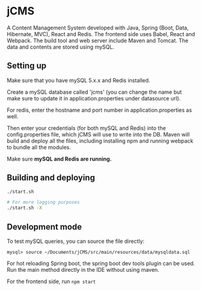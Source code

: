 # jCMS

A Content Management System developed with Java, Spring (Boot, Data, Hibernate, MVC), React and Redis.
The frontend side uses Babel, React and Webpack.
The build tool and web server include Maven and Tomcat. The data and contents are stored using mySQL.

## Setting up
Make sure that you have mySQL 5.x.x and Redis installed.

Create a mySQL database called 'jcms' (you can change the name but make sure to update it in
application.properties under datasource url).

For redis, enter the hostname and port number in application.properties as well.

Then enter your credentials (for both mySQL and Redis) into the config.properties 
file, which jCMS will use to write into the DB. Maven will build and deploy all 
the files, including installing npm and running webpack to bundle all the modules.

Make sure **mySQL and Redis are running.**

## Building and deploying
```bash
./start.sh

# For more logging purposes
./start.sh -X
```

## Development mode
To test mySQL queries, you can source the file directly:
```
mysql> source ~/Documents/jCMS/src/main/resources/data/mysqldata.sql
```

For hot reloading Spring boot, the spring boot dev tools plugin can be used.
Run the main method directly in the IDE without using maven.

For the frontend side, run ```npm start```
